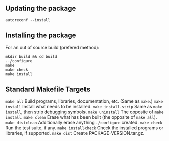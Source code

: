 ## Updating the package

```
autoreconf --install
```


## Installing the package

For an out of source build (prefered method):

```
mkdir build && cd build
../configure
make
make check
make install
```

## Standard Makefile Targets


`make all` Build programs, libraries, documentation, etc.
(Same as `make`.)
`make install` Install what needs to be installed.
`make install-strip` Same as `make install`, then strip debugging
symbols.
`make uninstall` The opposite of `make install`.
`make clean` Erase what has been built (the opposite of `make
all`).
`make distclean` Additionally erase anything `./configure`
created.
`make check` Run the test suite, if any.
`make installcheck` Check the installed programs or libraries, if
supported.
`make dist` Create PACKAGE-VERSION.tar.gz.

